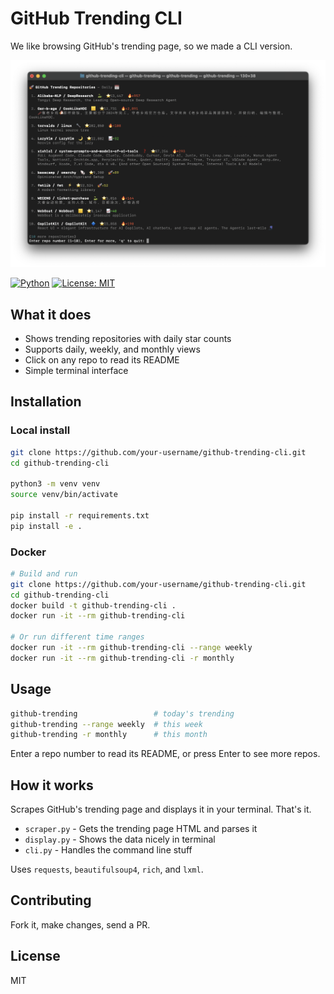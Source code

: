 # GitHub Trending CLI

We like browsing GitHub's trending page, so we made a CLI version.

![GitHub Trending CLI Screenshot](github-trending-screenshot.png)

[![Python](https://img.shields.io/badge/python-3.7+-blue.svg)](https://www.python.org/downloads/)
[![License: MIT](https://img.shields.io/badge/License-MIT-yellow.svg)](https://opensource.org/licenses/MIT)

## What it does

- Shows trending repositories with daily star counts
- Supports daily, weekly, and monthly views
- Click on any repo to read its README
- Simple terminal interface

## Installation

### Local install
```bash
git clone https://github.com/your-username/github-trending-cli.git
cd github-trending-cli

python3 -m venv venv
source venv/bin/activate

pip install -r requirements.txt
pip install -e .
```

### Docker
```bash
# Build and run
git clone https://github.com/your-username/github-trending-cli.git
cd github-trending-cli
docker build -t github-trending-cli .
docker run -it --rm github-trending-cli

# Or run different time ranges
docker run -it --rm github-trending-cli --range weekly
docker run -it --rm github-trending-cli -r monthly
```

## Usage

```bash
github-trending                 # today's trending
github-trending --range weekly  # this week
github-trending -r monthly      # this month
```

Enter a repo number to read its README, or press Enter to see more repos.

## How it works

Scrapes GitHub's trending page and displays it in your terminal. That's it.

- `scraper.py` - Gets the trending page HTML and parses it
- `display.py` - Shows the data nicely in terminal
- `cli.py` - Handles the command line stuff

Uses `requests`, `beautifulsoup4`, `rich`, and `lxml`.

## Contributing

Fork it, make changes, send a PR.

## License

MIT
